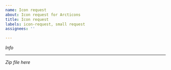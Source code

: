 ```yaml
---
name: Icon request
about: Icon request for Arcticons
title: Icon request
labels: icon-request, small request
assignees: ''

---
```


*Info*






---
*Zip file here*




